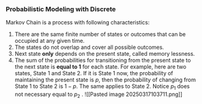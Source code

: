 ### Probabilistic Modeling with Discrete 
Markov Chain is a process with following characteristics: 
1. There are the same finite number of states or outcomes that can be occupied at any given time.
2. The states do not overlap and cover all possible outcomes.
3. Next state **only** depends on the present state, called memory lessness. 
4. The sum of the probabilities for transitioning from the present state to the next state is **equal to 1** for each state.
For example, here are two states, State 1 and State 2. If it is State 1 now, the probability of maintaining the present state is $p$, then the probability of changing from State 1 to State 2 is $1-p$. The same applies to State 2. Notice $p_1$ does not necessary equal to $p_2$ .
 ![[Pasted image 20250317103711.png]]